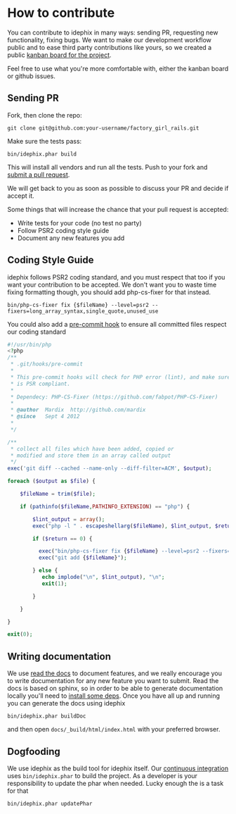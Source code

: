 # How to contribute

You can contribute to idephix in many ways: sending PR, requesting new functionality, fixing bugs. 
We want to make our development workflow public and to ease third party contributions like yours, 
so we created a public [kanban board for the project][waffle].

Feel free to use what you're more comfortable with, either the kanban board or github issues.

## Sending PR

Fork, then clone the repo:

    git clone git@github.com:your-username/factory_girl_rails.git
    
Make sure the tests pass:

    bin/idephix.phar build
    
This will install all vendors and run all the tests.
Push to your fork and [submit a pull request][pr].

We will get back to you as soon as possible to discuss your PR
and decide if accept it. 

Some things that will increase the chance that your pull request is accepted:

* Write tests for your code (no test no party)
* Follow PSR2 coding style guide
* Document any new features you add

## Coding Style Guide

idephix follows PSR2 coding standard, and you must respect that too if you 
want your contribution to be accepted. We don't want you to waste time fixing 
formatting though, you should add php-cs-fixer for that instead. 

    bin/php-cs-fixer fix {$fileName} --level=psr2 --fixers=long_array_syntax,single_quote,unused_use
    
You could also add a [pre-commit hook][hook] to ensure all committed files respect our 
coding standard

```php
#!/usr/bin/php
<?php
/**
 * .git/hooks/pre-commit
 *
 * This pre-commit hooks will check for PHP error (lint), and make sure the code
 * is PSR compliant.
 *
 * Dependecy: PHP-CS-Fixer (https://github.com/fabpot/PHP-CS-Fixer)
 *
 * @author  Mardix  http://github.com/mardix
 * @since   Sept 4 2012
 *
 */

/**
 * collect all files which have been added, copied or
 * modified and store them in an array called output
 */
exec('git diff --cached --name-only --diff-filter=ACM', $output);

foreach ($output as $file) {

    $fileName = trim($file);

    if (pathinfo($fileName,PATHINFO_EXTENSION) == "php") {

        $lint_output = array();
        exec("php -l " . escapeshellarg($fileName), $lint_output, $return);

        if ($return == 0) {

          exec("bin/php-cs-fixer fix {$fileName} --level=psr2 --fixers=long_array_syntax,single_quote,unused_use");
          exec("git add {$fileName}");

        } else {
           echo implode("\n", $lint_output), "\n";
           exit(1);

        }

    }

}

exit(0);
```

## Writing documentation

We use [read the docs][rtd] to document features, and we really encourage you to write documentation
for any new feature you want to submit. Read the docs is based on sphinx, so in order to be able to generate 
documentation locally you'll need to [install some deps][rtd-getting-started]. Once you have all up and running 
you can generate the docs using idephix 

    bin/idephix.phar buildDoc
    
and then open `docs/_build/html/index.html` with your preferred browser.

## Dogfooding

We use idephix as the build tool for idephix itself. Our [continuous integration][ci] uses `bin/idephix.phar`
to build the project. As a developer is your responsibility to update the phar when needed. Lucky enough the is
a task for that

    bin/idephix.phar updatePhar
    
[waffle]: https://waffle.io/ideatosrl/Idephix
[pr]: https://waffle.io/ideatosrl/Idephix
[hook]: https://git-scm.com/book/it/v2/Customizing-Git-Git-Hooks
[rtd]: http://idephix.readthedocs.io/
[rtd-getting-started]: http://read-the-docs.readthedocs.io/en/latest/getting_started.html
[ci]: https://travis-ci.org/ideatosrl/Idephix